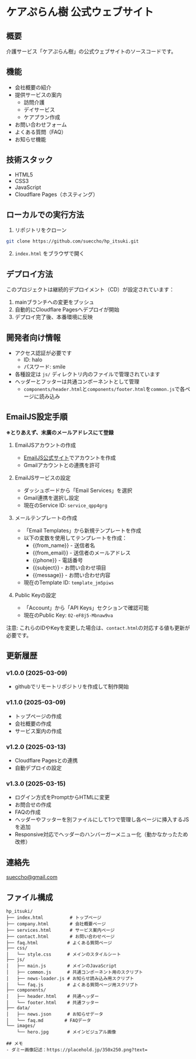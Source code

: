 # ケアぷらん樹 公式ウェブサイト

## 概要
介護サービス「ケアぷらん樹」の公式ウェブサイトのソースコードです。

## 機能
- 会社概要の紹介
- 提供サービスの案内
  - 訪問介護
  - デイサービス
  - ケアプラン作成
- お問い合わせフォーム
- よくある質問（FAQ）
- お知らせ機能

## 技術スタック
- HTML5
- CSS3
- JavaScript
- Cloudflare Pages（ホスティング）

## ローカルでの実行方法
1. リポジトリをクローン
```bash
git clone https://github.com/sueccho/hp_itsuki.git
```
2. `index.html` をブラウザで開く

## デプロイ方法
このプロジェクトは継続的デプロイメント（CD）が設定されています：

1. mainブランチへの変更をプッシュ
2. 自動的にCloudflare Pagesへデプロイが開始
3. デプロイ完了後、本番環境に反映

## 開発者向け情報
- アクセス認証が必要です
  - ID: halo
  - パスワード: smile
- 各種設定は `js/` ディレクトリ内のファイルで管理されています
- ヘッダーとフッターは共通コンポーネントとして管理
  - `components/header.html`と`components/footer.html`を`common.js`で各ページに読み込み

## EmailJS設定手順
**※とりあえず、末廣のメールアドレスにて登録**

1. EmailJSアカウントの作成
   - [EmailJS公式サイト](https://www.emailjs.com/)でアカウントを作成
   - Gmailアカウントとの連携を許可

2. EmailJSサービスの設定
   - ダッシュボードから「Email Services」を選択
   - Gmail連携を選択し設定
   - 現在のService ID: `service_qpp4grg`

3. メールテンプレートの作成
   - 「Email Templates」から新規テンプレートを作成
   - 以下の変数を使用してテンプレートを作成：
     - {{from_name}} - 送信者名
     - {{from_email}} - 送信者のメールアドレス
     - {{phone}} - 電話番号
     - {{subject}} - お問い合わせ項目
     - {{message}} - お問い合わせ内容
   - 現在のTemplate ID: `template_jm5piws`

4. Public Keyの設定
   - 「Account」から「API Keys」セクションで確認可能
   - 現在のPublic Key: `02-eF8j5-Mbnaw9va`

注意: これらのIDやKeyを変更した場合は、`contact.html`の対応する値も更新が必要です。

## 更新履歴
### v1.0.0 (2025-03-09)
- githubでリモートリポジトリを作成して制作開始

### v1.1.0 (2025-03-09)
- トップページの作成
- 会社概要の作成
- サービス案内の作成

### v1.2.0 (2025-03-13)
- Cloudflare Pagesとの連携
- 自動デプロイの設定

### v1.3.0 (2025-03-15)
- ログイン方式をPromptからHTMLに変更
- お問合せの作成
- FAQの作成
- ヘッダーやフッターを別ファイルにして1つで管理し各ページに挿入するJSを追加
- Responsive対応でヘッダーのハンバーガーメニュー化（動かなかったため改修）

## 連絡先
sueccho@gmail.com

## ファイル構成
```plaintext
hp_itsuki/
├── index.html          # トップページ
├── company.html        # 会社概要ページ
├── services.html       # サービス案内ページ
├── contact.html        # お問い合わせページ
├── faq.html           # よくある質問ページ
├── css/
│   └── style.css      # メインのスタイルシート
├── js/
│   ├── main.js        # メインのJavaScript
│   ├── common.js      # 共通コンポーネント用のスクリプト
│   ├── news-loader.js # お知らせ読み込み用スクリプト
│   └── faq.js         # よくある質問ページ用スクリプト
├── components/
│   ├── header.html    # 共通ヘッダー
│   └── footer.html    # 共通フッター
├── data/
│   ├── news.json      # お知らせデータ
│   └── faq.md        # FAQデータ
└── images/
    └── hero.jpg       # メインビジュアル画像

## メモ
- ダミー画像記述：https://placehold.jp/350x250.png?text=